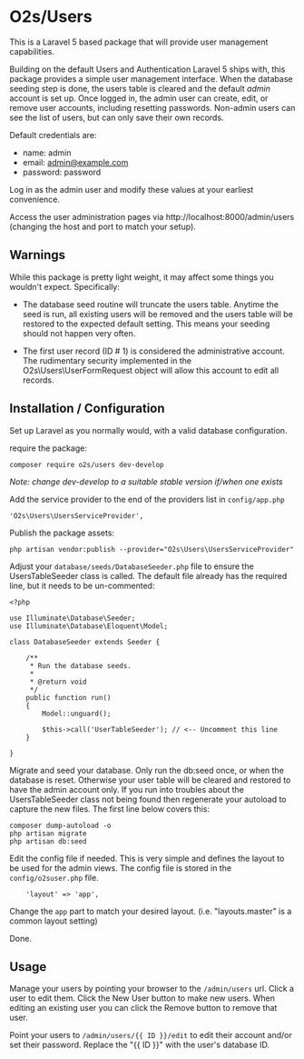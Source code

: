 # O2s/Users

This is a Laravel 5 based package that will provide user management capabilities.

Building on the default Users and Authentication Laravel 5 ships with, this package provides a simple user management interface.  When the database seeding step is done, the users table is cleared and the default *admin* account is set up.  Once logged in, the admin user can create, edit, or remove user accounts, including resetting passwords.  Non-admin users can see the list of users, but can only save their own records.

Default credentials are:
- name: admin
- email: admin@example.com
- password: password

Log in as the admin user and modify these values at your earliest convenience.

Access the user administration pages via http://localhost:8000/admin/users (changing the host and port to match your setup).

## Warnings

While this package is pretty light weight, it may affect some things you wouldn't expect.  Specifically:

- The database seed routine will truncate the users table.  Anytime the seed is run, all existing users will be removed and the users table will be restored to the expected default setting.  This means your seeding should not happen very often.

- The first user record (ID # 1) is considered the administrative account.  The rudimentary security implemented in the O2s\Users\UserFormRequest object will allow this account to edit all records.


## Installation / Configuration

Set up Laravel as you normally would, with a valid database configuration.

require the package:
```
composer require o2s/users dev-develop
```

*Note: change dev-develop to a suitable stable version if/when one exists*

Add the service provider to the end of the providers list in `config/app.php`
```
'O2s\Users\UsersServiceProvider',
```

Publish the package assets:
```
php artisan vendor:publish --provider="O2s\Users\UsersServiceProvider"
```

Adjust your `database/seeds/DatabaseSeeder.php` file to ensure the UsersTableSeeder class is called.  The default file already has the required line, but it needs to be un-commented:
```
<?php

use Illuminate\Database\Seeder;
use Illuminate\Database\Eloquent\Model;

class DatabaseSeeder extends Seeder {

	/**
	 * Run the database seeds.
	 *
	 * @return void
	 */
	public function run()
	{
		Model::unguard();

		$this->call('UserTableSeeder');	// <-- Uncomment this line
	}

}
```

Migrate and seed your database.  Only run the db:seed once, or when the database is reset.  Otherwise your user table will be cleared and restored to have the admin account only.  If you run into troubles about the UsersTableSeeder class not being found then regenerate your autoload to capture the new files.  The first line below covers this:

```
composer dump-autoload -o
php artisan migrate 
php artisan db:seed
```

Edit the config file if needed.  This is very simple and defines the layout to be used for the admin views.  The config file is stored in the `config/o2suser.php` file.
```
	'layout' => 'app',
```
Change the `app` part to match your desired layout.  (i.e. "layouts.master" is a common layout setting)

Done.

## Usage

Manage your users by pointing your browser to the `/admin/users` url.  Click a user to edit them.  Click the New User button to make new users.  When editing an existing user you can click the Remove button to remove that user.

Point your users to `/admin/users/{{ ID }}/edit` to edit their account and/or set their password.  Replace the "{{ ID }}" with the user's database ID.



